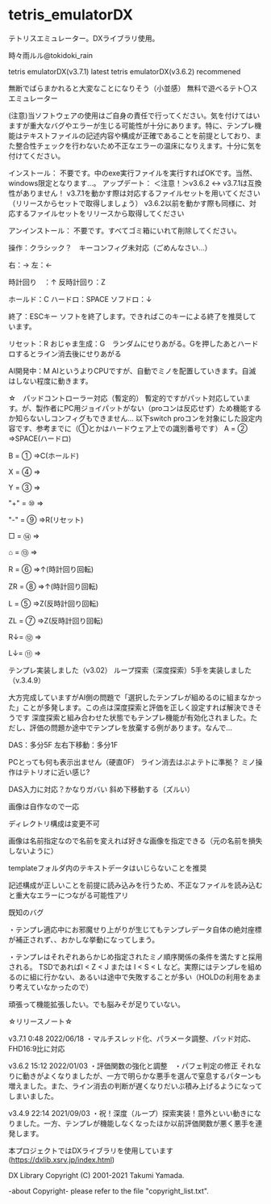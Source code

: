 # tetris_emulatorDX
テトリスエミュレーター。DXライブラリ使用。

時々雨ルル@tokidoki_rain

tetris emulatorDX(v3.7.1) latest
tetris emulatorDX(v3.6.2) recommened


無断でばらまかれると大変なことになりそう（小並感）
無料で遊べるテト〇スエミュレーター

(注意)当ソフトウェアの使用はご自身の責任で行ってください。気を付けてはいますが重大なバグやエラーが生じる可能性が十分にあります。特に、テンプレ機能はテキストファイルの記述内容や構成が正確であることを前提としており、また整合性チェックを行わないため不正なエラーの温床になりえます。十分に気を付けてください。

インストール： 
不要です。中のexe実行ファイルを実行すればOKです。当然、windows限定となります…。
アップデート：
＜注意！＞v3.6.2 <-> v3.7.1は互換性がありません！
v3.7.1を動かす際は対応するファイルセットを用いてください（リリースからセットで取得しましょう）
v3.6.2以前を動かす際も同様に、対応するファイルセットをリリースから取得してください

アンインストール： 
不要です。すべてゴミ箱にいれて削除してください。


操作：クラシック？　キーコンフィグ未対応（ごめんなさい…） 

右：→ 
左：←

時計回り　：↑ 
反時計回り：Z

ホールド：C 
ハードロ：SPACE 
ソフドロ：↓

終了：ESCキー 
ソフトを終了します。できればこのキーによる終了を推奨しています。

リセット：R 
おじゃま生成：G　ランダムにせりあがる。Gを押したあとハードロするとライン消去後にせりあがる

AI開発中：M 
AIというよりCPUですが、自動でミノを配置していきます。自滅はしない程度に動きます。

☆　パッドコントローラー対応（暫定的）
暫定的ですがパット対応しています。が、製作者にPC用ジョイパットがない（proコンは反応せず）ため機能するか知らないしコンフィグもできません…
以下switch proコンを対象にした設定内容です、参考までに（①とかはハードウェア上での識別番号です）
 A  = ② =>SPACE(ハードロ)
 
 B  = ① =>C(ホールド)
 
 X  = ④ =>
 
 Y  = ③ =>
 
 "+"  = ⑩ =>
 
 "-"  = ⑨ =>R(リセット)
 
 □ = ⑭ =>
 
 ⌂  = ⑬ =>
 
 R  = ⑥ =>↑(時計回り回転)
 
 ZR = ⑧ =>↑(時計回り回転)
 
 L  = ⑤ =>Z(反時計回り回転)
 
 ZL = ⑦ =>Z(反時計回り回転)
 
 R↓= ⑫ =>
 
 L↓= ⑪ =>

テンプレ実装しました（v3.02）
ループ探索（深度探索）5手を実装しました（v.3.4.9）

大方完成していますがAI側の問題で「選択したテンプレが組めるのに組まなかった」ことが多発します。この点は深度探索と評価を正しく設定すれば解決できそうです
深度探索と組み合わせた状態でもテンプレ機能が有効化されました。ただし、評価の問題か途中でテンプレを放棄する例があります。なんで…

DAS：多分5F 
左右下移動：多分1F

PCとっても何も表示出ません（硬直0F） 
ライン消去はぷよテトに準拠？ 
ミノ操作はテトリオに近い感じ? 

DAS入力に対応？かなりガバい 
斜め下移動する（ズルい）

画像は自作なので一応

ディレクトリ構成は変更不可

画像は名前指定なので名前を変えれば好きな画像を指定できる（元の名前を損失しないように）

templateフォルダ内のテキストデータはいじらないことを推奨

記述構成が正しいことを前提に読み込みを行うため、不正なファイルを読み込むと重大なエラーにつながる可能性アリ


既知のバグ

・テンプレ適応中にお邪魔せり上がりが生じてもテンプレデータ自体の絶対座標が補正されず、、おかしな挙動になってしまう。

・テンプレはそれぞれあらかじめ指定されたミノ順序関係の条件を満たすと採用される。
TSDであればI < Z < J または I < S < L など。実際にはテンプレを組めるのに組に行かない、あるいは途中で失敗することが多い（HOLDの利用をあまり考えていなかったので）

頑張って機能拡張したい。でも脳みそが足りていない。

☆リリースノート☆

v3.7.1 0:48 2022/06/18 ・マルチスレッド化、パラメータ調整、パッド対応、FHD16:9比に対応

v3.6.2 15:12 2022/01/03 ・評価関数の強化と調整　・パフェ判定の修正
それなりに動きがよくなりましたが、一方で明らかな悪手を選んで窒息するパターンも増えました。また、ライン消去の判断が遅くなりだいぶ積み上げるようになってしまいました。

v3.4.9 22:14 2021/09/03
・祝！深度（ループ）探索実装！意外といい動きになりました。一方、テンプレが機能しなくなったほか以前評価関数が悪く悪手を連発します。



本プロジェクトではDXライブラリを使用しています(https://dxlib.xsrv.jp/index.html)

DX Library Copyright (C) 2001-2021 Takumi Yamada.

-about Copyright-
please refer to the file "copyright_list.txt".
